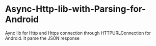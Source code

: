 Async-Http-lib-with-Parsing-for-Android
=======================================

Aync lib for Http and Https connection through HTTPURLConnection for Android. It parse the JSON response
